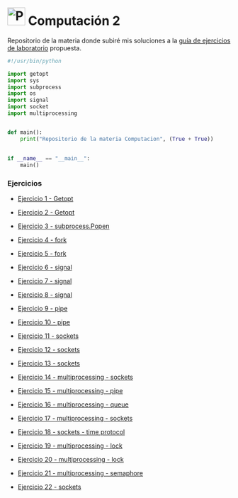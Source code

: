 <h1> <img src="https://cdn.svgporn.com/logos/python.svg" alt="Python" width="40" height="40"> Computación 2</h1>  


Repositorio de la materia donde subiré mis soluciones a la 
[guía de ejercicios de laboratorio](https://drive.google.com/file/d/12zM1alDGTa0GhSxO0xyQ_yTZEy-QL9JD/view?usp=sharing) propuesta.


```python
#!/usr/bin/python

import getopt
import sys
import subprocess
import os
import signal
import socket
import multiprocessing


def main():
    print("Repositorio de la materia Computacion", (True + True))
    
    
if __name__ == "__main__":
    main()
```


<h3>Ejercicios</h3>



* [Ejercicio 1 - Getopt](https://github.com/sebaF96/C2_practicas/blob/master/calc.py)

* [Ejercicio 2 - Getopt](https://github.com/sebaF96/C2_practicas/blob/master/pycp.py)

* [Ejercicio 3 - subprocess.Popen](https://github.com/sebaF96/C2_practicas/blob/master/ejecutor.py)

* [Ejercicio 4 - fork](https://github.com/sebaF96/C2_practicas/blob/master/fork_4.py)

* [Ejercicio 5 - fork](https://github.com/sebaF96/C2_practicas/blob/master/fork_5.py)

* [Ejercicio 6 - signal](https://github.com/sebaF96/C2_practicas/blob/master/signal_6.py)

* [Ejercicio 7 - signal](https://github.com/sebaF96/C2_practicas/blob/master/signal_7.py)

* [Ejercicio 8 - signal](https://github.com/sebaF96/C2_practicas/blob/master/signal_8.py)

* [Ejercicio 9 - pipe](https://github.com/sebaF96/C2_practicas/blob/master/pipe_9.py)

* [Ejercicio 10 - pipe](https://github.com/sebaF96/C2_practicas/tree/master/pipe_10)

* [Ejercicio 11 - sockets](https://github.com/sebaF96/C2_practicas/blob/master/cliente_juncotic.py)

* [Ejercicio 12 - sockets](https://github.com/sebaF96/C2_practicas/tree/master/stdin_sockets)

* [Ejercicio 13 - sockets](https://github.com/sebaF96/C2_practicas/tree/remote_shell/remote_shell)

* [Ejercicio 14 - multiprocessing - sockets](https://github.com/sebaF96/C2_practicas/tree/master/remote_shell)

* [Ejercicio 15 - multiprocessing - pipe](https://github.com/sebaF96/C2_practicas/blob/master/mp_15.py)

* [Ejercicio 16 - multiprocessing - queue](https://github.com/sebaF96/C2_practicas/blob/master/mp_16.py)

* [Ejercicio 17 - multiprocessing - sockets](https://github.com/sebaF96/C2_practicas/tree/master/echo_17)

* [Ejercicio 18 - sockets - time protocol](https://github.com/sebaF96/C2_practicas/blob/master/time_client_18.py)

* [Ejercicio 19 - multiprocessing - lock](https://github.com/sebaF96/C2_practicas/blob/master/lock_19.py)

* [Ejercicio 20 - multiprocessing - lock](https://github.com/sebaF96/C2_practicas/blob/master/lock_20.py)

* [Ejercicio 21 - multiprocessing - semaphore](https://github.com/sebaF96/C2_practicas/blob/master/semaphore_21.py)

* [Ejercicio 22 - sockets](https://github.com/sebaF96/C2_practicas/tree/master/walkie_talkie)


